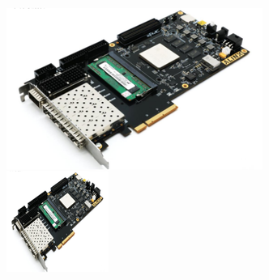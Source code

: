 ![image](https://github.com/rx978871284/Signal-tracking-based-on-LMS/blob/main/image/7k325t.png)
<img src="https://github.com/rx978871284/Signal-tracking-based-on-LMS/blob/main/image/7k325t.png" width="200" height="200" alt="抖音小程序"/><br/>
